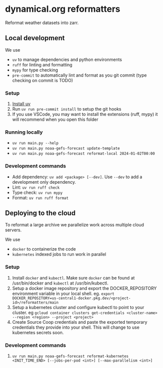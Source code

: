 # dynamical.org reformatters
Reformat weather datasets into zarr.

## Local development

We use 
* `uv` to manage dependencies and python environments
* `ruff` for linting and formatting
* `mypy` for type checking
* `pre-commit` to automatically lint and format as you git commit (type checking on commit is TODO)

### Setup
1. [Install uv](https://docs.astral.sh/uv/getting-started/installation/)
1. Run `uv run pre-commit install` to setup the git hooks
1. If you use VSCode, you may want to install the extensions (ruff, mypy) it will recommend when you open this folder

### Running locally

* `uv run main.py --help`
* `uv run main.py noaa-gefs-forecast update-template`
* `uv run main.py noaa-gefs-forecast reformat-local 2024-01-02T00:00`

### Development commands
* Add dependency: `uv add <package> [--dev]`. Use `--dev` to add a development only dependency.
* Lint: `uv run ruff check`
* Type check: `uv run mypy`
* Format: `uv run ruff format`


## Deploying to the cloud

To reformat a large archive we parallelize work across multiple cloud servers.

We use
* `docker` to containerize the code
* `kubernetes` indexed jobs to run work in parallel

### Setup

1. Install `docker` and `kubectl`. Make sure `docker` can be found at /usr/bin/docker and `kubectl` at /usr/bin/kubectl.
1. Setup a docker image repository and export the DOCKER_REPOSITORY environment variable in your local shell. eg. `export DOCKER_REPOSITORY=us-central1-docker.pkg.dev/<project-id>/reformatters/main`
1. Setup a kubernetes cluster and configure kubectl to point to your cluster. eg `gcloud container clusters get-credentials <cluster-name> --region <region> --project <project>`
1. Create Source Coop credentials and paste the exported temporary credentials they provide into your shell. This will change to use kubernetes secrets soon.


### Development commands
1. `uv run main.py noaa-gefs-forecast reformat-kubernetes <INIT_TIME_END> [--jobs-per-pod <int>] [--max-parallelism <int>]`